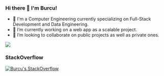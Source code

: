 ### Hi there 👋 I'm Burcu!

- 👾 I'm a Computer Engineering currently specializing on Full-Stack Development and Data Engineering.
- 🔭 I’m currently working on a web app as a scalable project.
- 👯 I’m looking to collaborate on public projects as well as private ones.

[![](https://visitcount.itsvg.in/api?id=theburcu&label=Profile%20Views&color=9&pretty=true)](https://visitcount.itsvg.in)
<!--
### Top Languages

 [![Top Langs](https://github-readme-stats-git-masterrstaa-rickstaa.vercel.app/api/top-langs/?username=theburcu)](https://github.com/theburcu/github-readme-stats)
-->
 
### StackOverflow
[![Burcu's StackOverflow](https://github-readme-stackoverflow.vercel.app/?userID=5898685)](https://stackoverflow.com/users/5898685/burcu)


